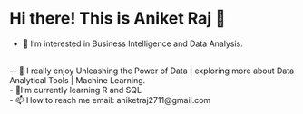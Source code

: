 # Hi there! This is Aniket Raj 👋 



- 👀 I’m interested in Business Intelligence and Data Analysis.<br>
 <br>
-- 🌱 I really enjoy Unleashing the Power of Data | exploring more about Data Analytical Tools | Machine Learning.
<br>
- 💪I’m currently learning R and SQL
 <br>
- 📫 How to reach me email: aniketraj2711@gmail.com
<!--
**Aniket-Raj7/Aniket-Raj7** is a ✨ _special_ ✨ repository because its `README.md` (this file) appears on your GitHub profile.

Here are some ideas to get you started:

- 🔭 I’m currently working on ...
- 🌱 I’m currently learning ...
- 👯 I’m looking to collaborate on ...
- 🤔 I’m looking for help with ...
- 💬 Ask me about ...
- 📫 How to reach me: ...
- 😄 Pronouns: ...
- ⚡ Fun fact: ...
-->
